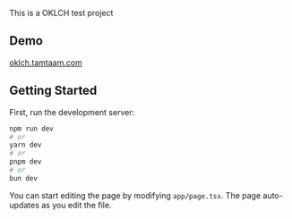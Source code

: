 This is a OKLCH test project

## Demo

[oklch.tamtaam.com](https://oklch.tamtaam.com/)

## Getting Started

First, run the development server:

```bash
npm run dev
# or
yarn dev
# or
pnpm dev
# or
bun dev
```

You can start editing the page by modifying `app/page.tsx`. The page auto-updates as you edit the file.
